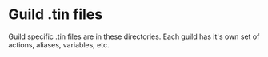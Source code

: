 # Guild .tin files
Guild specific .tin files are in these directories.  Each guild has it's own set of actions,
aliases, variables, etc.
